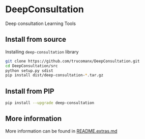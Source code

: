 # DeepConsultation
Deep consultation Learning Tools

## Install from source

Installing `deep-consultation` library

```bash
git clone https://github.com/trucomanx/DeepConsultation.git
cd DeepConsultation/src
python setup.py sdist
pip install dist/deep-consultation-*.tar.gz
```
    
## Install from PIP

```bash
pip install --upgrade deep-consultation
```

## More information
More information can be found in [README.extras.md](README.extras.md)
